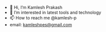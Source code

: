 - 👋 Hi, I’m Kamlesh Prakash
- 👀 I’m interested in latest tools and technology
- 📫 How to reach me @kamlesh-p
- email: kamleshpes@gmail.com

<!---
kamlesh-p/kamlesh-p is a ✨ special ✨ repository because its `README.md` (this file) appears on your GitHub profile.
You can click the Preview link to take a look at your changes.
--->
